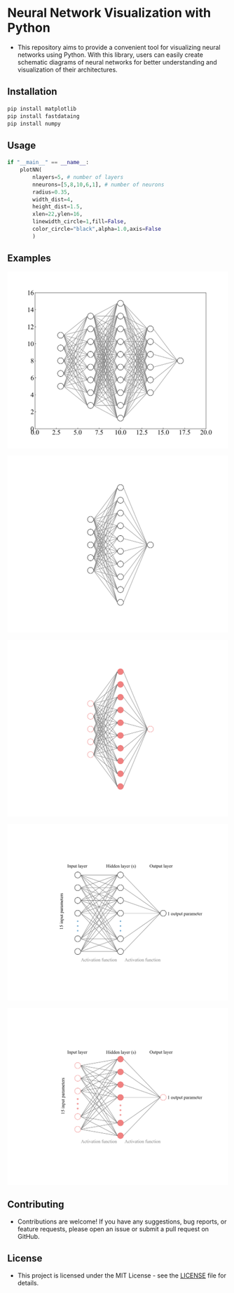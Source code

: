 # Neural Network Visualization with Python

- This repository aims to provide a convenient tool for visualizing neural networks using Python. With this library, users can easily create schematic diagrams of neural networks for better understanding and visualization of their architectures.

## Installation

```bash
pip install matplotlib
pip install fastdataing
pip install numpy
```

## Usage

```python
if "__main__" == __name__:
	plotNN(
		nlayers=5, # number of layers
		nneurons=[5,8,10,6,1], # number of neurons
		radius=0.35,
		width_dist=4,
		height_dist=1.5,
		xlen=22,ylen=16,
		linewidth_circle=1,fill=False,
		color_circle="black",alpha=1.0,axis=False
		)
```

## Examples

![](./imgs/5.png)

![](./imgs/3.png)

![](./imgs/3_color.png)

![](./imgs/simplify.png)

![](./imgs/simplify_colors.png)

## Contributing

- Contributions are welcome! If you have any suggestions, bug reports, or feature requests, please open an issue or submit a pull request on GitHub.



## License

- This project is licensed under the MIT License - see the [LICENSE](./LICENSE) file for details.
